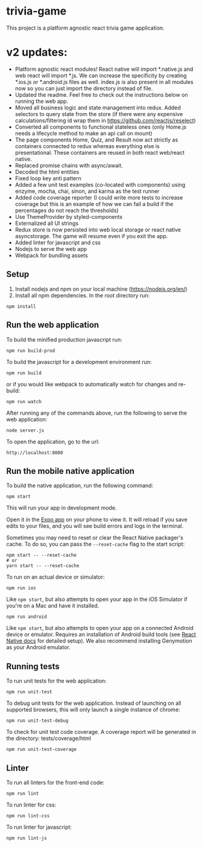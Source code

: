# trivia-game

This project is a platform agnostic react trivia game application.

# v2 updates:

* Platform agnostic react modules! React native will import *.native.js and web react will import *.js. We can increase the specificity by creating *.ios.js or *.android.js files as well. index.js is also present in all modules now so you can just import the directory instead of file.
* Updated the readme. Feel free to check out the instructions below on running the web app.
* Moved all business logic and state management into redux. Added selectors to query state from the store (if there were any expensive calculations/filtering id wrap them in https://github.com/reactjs/reselect)
* Converted all components to functional stateless ones (only Home.js needs a lifecycle method to make an api call on mount)
* The page components Home, Quiz, and Result now act strictly as containers connected to redux whereas everything else is presentational. These containers are reused in both react web/react native.
* Replaced promise chains with async/await.
* Decoded the html entities
* Fixed loop key anti pattern
* Added a few unit test examples (co-located with components) using enzyme, mocha, chai, sinon, and karma as the test runner
* Added code coverage reporter (I could write more tests to increase coverage but this is an example of how we can fail a build if the percentages do not reach the thresholds)
* Use ThemeProvider by styled-components
* Externalized all UI strings
* Redux store is now persisted into web local storage or react native asyncstorage. The game will resume even if you exit the app.
* Added linter for javascript and css
* Nodejs to serve the web app
* Webpack for bundling assets

## Setup

1. Install nodejs and npm on your local machine (https://nodejs.org/en/)
2. Install all npm dependencies. In the root directory run:
```
npm install
```

## Run the web application

To build the minified production javascript run:
```
npm run build-prod
```

To build the javascript for a development environment run:
```
npm run build
```
or if you would like webpack to automatically watch for changes and re-build:
```
npm run watch
```

After running any of the commands above, run the following to serve the web application:
```
node server.js
```

To open the application, go to the url:
```
http://localhost:8000
```

## Run the mobile native application

To build the native application, run the following command:
```
npm start
```

This will run your app in development mode.

Open it in the [Expo app](https://expo.io) on your phone to view it. It will reload if you save edits to your files, and you will see build errors and logs in the terminal.

Sometimes you may need to reset or clear the React Native packager's cache. To do so, you can pass the `--reset-cache` flag to the start script:

```
npm start -- --reset-cache
# or
yarn start -- --reset-cache
```

To run on an actual device or simulator:

```
npm run ios
```

Like `npm start`, but also attempts to open your app in the iOS Simulator if you're on a Mac and have it installed.

```
npm run android
```

Like `npm start`, but also attempts to open your app on a connected Android device or emulator. Requires an installation of Android build tools (see [React Native docs](https://facebook.github.io/react-native/docs/getting-started.html) for detailed setup). We also recommend installing Genymotion as your Android emulator.

## Running tests

To run unit tests for the web application:
```
npm run unit-test
```

To debug unit tests for the web application. Instead of launching on all supported browsers, this will only launch a single instance of chrome:
```
npm run unit-test-debug
```

To check for unit test code coverage. A coverage report will be generated in the directory: tests/coverage/html
```
npm run unit-test-coverage
```

## Linter

To run all linters for the front-end code:
```
npm run lint
```

To run linter for css:
```
npm run lint-css
```

To run linter for javascript:
```
npm run lint-js
```

